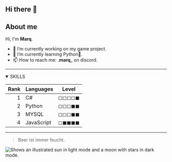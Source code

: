 ## Hi there 👋

## About me
Hi, I'm **Marq**.
<!--
**Marq25/Marq25** is a ✨ _special_ ✨ repository because its `README.md` (this file) appears on your GitHub profile.
-->

- 🔭 I’m currently working on my game project.
- 🌱 I’m currently learning Python🐍.
- 📫 How to reach me: **.marq_** on discord.

---

<details open>
<summary>SKILLS</summary>
  
| Rank | Languages | Level |
|-----:|-----------|-------|
|     1| C#        | ◻◻◻◻◼ |
|     2| Python    | ◻◻◻◼◼ |
|     3| MYSQL     | ◻◻◻◼◼ |
|     4| JavaScript| ◻◼◼◼◼ |

</details>

---
> Beer ist immer feucht.



<picture>
  <source media="(prefers-color-scheme: dark)" srcset="https://user-images.githubusercontent.com/25423296/163456776-7f95b81a-f1ed-45f7-b7ab-8fa810d529fa.png">
  <source media="(prefers-color-scheme: light)" srcset="https://user-images.githubusercontent.com/25423296/163456779-a8556205-d0a5-45e2-ac17-42d089e3c3f8.png">
  <img alt="Shows an illustrated sun in light mode and a moon with stars in dark mode." src="https://user-images.githubusercontent.com/25423296/163456779-a8556205-d0a5-45e2-ac17-42d089e3c3f8.png">
</picture>
